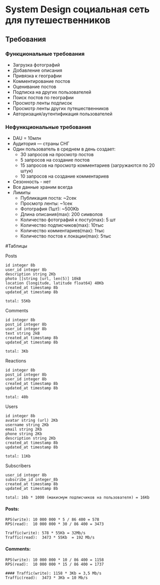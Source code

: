 # System Design социальная сеть для путешественников

## Требования

### Функциональные требования
- Загрузка фотографий
- Добавление описания
- Привязка к географии
- Комментирование постов
- Оценивание постов
- Подписка на других пользователей
- Поиск постов по географии
- Просмотр ленты подписок
- Просмотр ленты других путешественников
- Авторизация/аутентификация пользователей

### Нефункциональные требования
- DAU = 10млн
- Аудитория — страны СНГ
- Один пользователь в среднем в день создает:
  - 30 запросов на просмотр постов
  - 5 запросов на создание постов
  - 15 запросов на просмотр комментариев (загружаются по 20 штук)
  - 10 запросов на создание комментариев
- Сезонность - нет
- Все данные храним всегда
- Лимиты
  - Публикация поста: ~2сек
  - Просмотр ленты: ~1сек
  - Фотография (1шт): ~500Kb
  - Длина описания(max): 200 символов
  - Количество фотографий к посту(max): 5 шт
  - Количество подписчиков(max): 10тыс
  - Количество комментариев(max): 1тыс
  - Количество постов к локации(max): 5тыс

#Таблицы

Posts
```
id integer 8b
user_id integer 8b
description string 2Kb
photo []string [url, len(5)] 10kB
location {longitude, latitude float64} 40Kb
created_at timestamp 8b
updated_at timestamp 8b

total: 55Kb
```

Comments
```
id integer 8b
post_id integer 8b
user_id integer 8b
text string 2kB
created_at timestamp 8b
updated_at timestamp 8b

total: 3Kb
```

Reactions
```
id integer 8b
post_id integer 8b
user_id integer 8b
created_at timestamp 8b
updated_at timestamp 8b

total: 40b
```

Users
```
id integer 8b
avatar string (url) 2Kb
username string 2Kb
email string 2Kb
phone string 2Kb
description string 2Kb
created_at timestamp 8b
updated_at timestamp 8b

total: 11Kb
```

Subscribers
```
user_id integer 8b
subscribe_id integer_8b
created_at timestamp 8b
updated_at timestamp 8b

total: 16b * 1000 (макисмум подписчиков на пользователя) = 16Kb
```


#### Posts:
```
RPS(write): 10 000 000 * 5 / 86 400 = 578
RPS(read):  10 000 000 * 30 / 86 400 = 3473

Traffic(write): 578 * 55Kb = 32Mb/s
Traffic(read):  3473 * 55Kb  = 192 Mb/s
```

#### Comments:
```
RPS(write): 10 000 000 * 10 / 86 400 = 1158
RPS(read):  10 000 000 * 15 / 86 400 = 1737

#### Traffic(write): 1158 * 3Kb = 3,5 Mb/s
Traffic(read):  3473 * 3Kb = 10 Mb/s
```